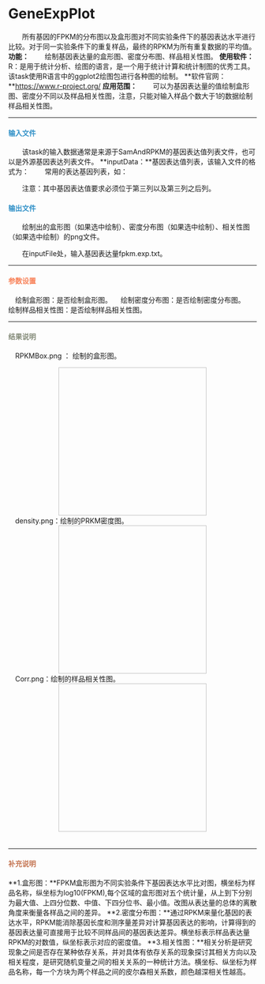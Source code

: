 # GeneExpPlot
　　所有基因的FPKM的分布图以及盒形图对不同实验条件下的基因表达水平进行比较。对于同一实验条件下的重复样品，最终的RPKM为所有重复数据的平均值。
**功能：**
　　绘制基因表达量的盒形图、密度分布图、样品相关性图。
**使用软件：**
　　R：是用于统计分析、绘图的语言，是一个用于统计计算和统计制图的优秀工具。该task使用R语言中的ggplot2绘图包进行各种图的绘制。
**软件官网：**https://www.r-project.org/
**应用范围：**
　　可以为基因表达量的值绘制盒形图、密度分不同以及样品相关性图，注意，只能对输入样品个数大于1的数据绘制样品相关性图。
  
***
#### **<i class="glyphicon glyphicon-log-in" aria-hidden="true" style="color:#3090C7"></i><span style="color:#3090C7"> 输入文件**
　　该task的输入数据通常是来源于SamAndRPKM的基因表达值列表文件，也可以是外源基因表达列表文件。
**inputData：**基因表达值列表，该输入文件的格式为：
　　常用的表达基因列表，如：
<div style="text-align:center"><img data-src="4.png" width="500px"></img></div>　　注意：其中基因表达值要求必须位于第三列以及第三列之后列。
  
#### **<i class="glyphicon glyphicon-log-out" aria-hidden="true" style="color:#3090C7"></i><span style="color:#3090C7"> 输出文件**
　　绘制出的盒形图（如果选中绘制）、密度分布图（如果选中绘制）、相关性图（如果选中绘制）的png文件。

　　在inputFile处，输入基因表达量fpkm.exp.txt。

***
#### **<i class="fa fa-cog" aria-hidden="true" style="color:#F88158"></i> <span style="color:#F88158">参数设置**

　<label id='isPlotBoxplot'>绘制盒形图：</label>是否绘制盒形图。
　<label id='isPlotDensityDistribution'>绘制密度分布图：</label>是否绘制密度分布图。
　<label id='isPlotSampleCorrPlot'>绘制样品相关性图：</label>是否绘制样品相关性图。
***
#### **<i class="fa fa-file-text" aria-hidden="true" style="color:#848b79"></i><span style="color:#848b79"> 结果说明**

　RPKMBox.png ： 绘制的盒形图。
 <div style="text-align:center">
<img data-src="2.png" width="300px" height="300px" ></img>
</div>
　density.png：绘制的PRKM密度图。
 <div style="text-align:center">
<img data-src="1.png" width="300px" height="300px" ></img>
</div>
　Corr.png：绘制的样品相关性图。
<div style="text-align:center">
<img data-src="3.png" width="300px" height="300px" ></img>
</div>
　　　

***
#### **<span class="glyphicon glyphicon-paperclip" aria-hidden="true" style="color:#C47451"></span></i><span style="color:#C47451">  补充说明**

**1.盒形图：**FPKM盒形图为不同实验条件下基因表达水平比对图，横坐标为样品名称，纵坐标为log10(FPKM),每个区域的盒形图对五个统计量，从上到下分别为最大值、上四分位数、中值、下四分位书、最小值。改图从表达量的总体的离散角度来衡量各样品之间的差异。
**2.密度分布图：**通过RPKM来量化基因的表达水平，RPKM能消除基因长度和测序量差异对计算基因表达的影响，计算得到的基因表达量可直接用于比较不同样品间的基因表达差异。横坐标表示样品表达量RPKM的对数值，纵坐标表示对应的密度值。
**3.相关性图：**相关分析是研究现象之间是否存在某种依存关系，并对具体有依存关系的现象探讨其相关方向以及相关程度，是研究随机变量之间的相关关系的一种统计方法。横坐标、纵坐标为样品名称，每一个方块为两个样品之间的皮尔森相关系数，颜色越深相关性越高。